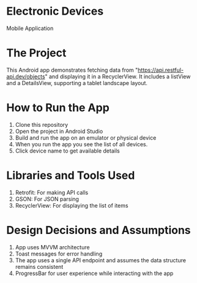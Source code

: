 # Electronic Devices 
Mobile Application 

# The Project 
This Android app demonstrates fetching data from "https://api.restful-api.dev/objects" and displaying it in a RecyclerView. It includes a listView and a DetailsView, supporting a tablet landscape layout.

# How to Run the App
1. Clone this repository
2. Open the project in Android Studio
3. Build and run the app on an emulator or physical device
4. When you run the app you see the list of all devices.
5. Click device name to get available details

# Libraries and Tools Used
1. Retrofit: For making API calls
2. GSON: For JSON parsing
3. RecyclerView: For displaying the list of items

# Design Decisions and Assumptions
1. App uses MVVM architecture
2. Toast messages for error handling
3. The app uses a single API endpoint and assumes the data structure remains consistent
4. ProgressBar for user experience while interacting with the app
